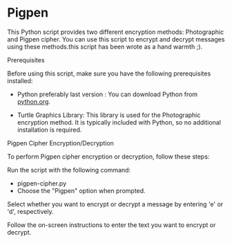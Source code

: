 # Pigpen

This Python script provides two different encryption methods: Photographic and Pigpen cipher. You can use this script to encrypt and decrypt messages using these methods.this script has been wrote as a hand warmth ;).

Prerequisites

Before using this script, make sure you have the following prerequisites installed:

- Python preferably last version : You can download Python from [python.org](https://www.python.org/downloads/).

- Turtle Graphics Library: This library is used for the Photographic encryption method. It is typically included with Python, so no additional installation is required.


Pigpen Cipher Encryption/Decryption

To perform Pigpen cipher encryption or decryption, follow these steps:

Run the script with the following command:

- pigpen-cipher.py
- Choose the "Pigpen" option when prompted.

Select whether you want to encrypt or decrypt a message by entering 'e' or 'd', respectively.

Follow the on-screen instructions to enter the text you want to encrypt or decrypt.

